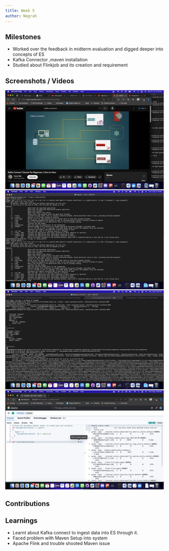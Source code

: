 ```yaml
---
title: Week 5
author: Negrah
---
```


## Milestones
- Worked over the feedback in midterm evaluation and digged deeper into concepts of ES
- Kafka Connector ,maven installation 
- Studied about Flinkjob and its creation and requirement 

## Screenshots / Videos 
<img src='img/31_7.png'>
<img src='img/1_8.png'>
<img src='img/2_8.png'>
<img src='img/3_8.png'>

## Contributions

## Learnings
- Learnt about Kafka connect to ingest data into ES through it. 
- Faced problem with Maven Setup into system 
- Apache Flink and trouble shooted Maven issue